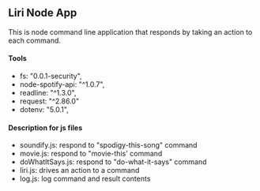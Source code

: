 ## Liri Node App ##
This is node command line application that responds by taking an action to each command.

#### Tools
  * fs: "0.0.1-security",
  * node-spotify-api: "^1.0.7",
  * readline: "^1.3.0",
  * request: "^2.86.0"
  * dotenv: "5.0.1",

#### Description for js files
* soundify.js: respond to "spodigy-this-song" command
* movie.js: respond to "movie-this' command
* doWhatItSays.js: respond to "do-what-it-says" command
* liri.js: drives an action to a command
* log.js: log command and result contents
